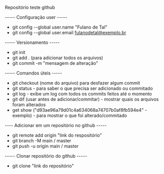 Repositório teste github

----- Configuração user -----
- git config --global user.name "Fulano de Tal"
- git config --global user.email fulanodetal@exemplo.br

----- Versionamento -----
- git init
- git add . (para adicionar todos os arquivos)
- git commit -m "mensagem de alteração"


----- Comandos úteis -----
- git checkout (nome do arquivo) para desfazer algum commit
- git status - para saber o que precisa ser adicionado ou commitado
- git log - exibe um log com todos os commits feitos até o momento
- git dif (usar antes de adicionar/commitar) - mostrar quais os arquivos foram alterados 
- get show ("d93ae96a79d01c4a634068a74707b0af8fb594e4" - exemplo) - para mostrar o que foi alterado/commitado

---- Adicionar em um repositório no github ----- 
- git remote add origin "link do respositório"
- git branch -M main / master
- git push -u origin main / master

----- Clonar repositório do github -----
- git clone "link do repositório" 
